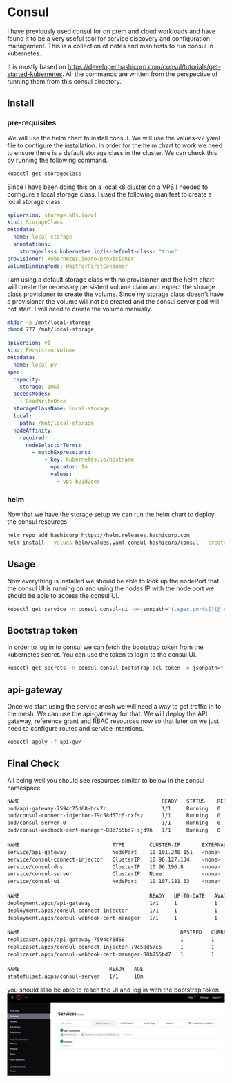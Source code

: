 # Consul

I have previously used consul for on prem and cloud workloads and have found it to be a very useful tool for service 
discovery and configuration management. This is a collection of notes and manifests to run consul in kubernetes.

It is mostly based on https://developer.hashicorp.com/consul/tutorials/get-started-kubernetes. All the commands are 
written from the perspective of running them from this consul directory.

## Install

### pre-requisites
We will use the helm chart to install consul. We will use the values-v2.yaml file to configure the installation. In order
for the helm chart to work we need to ensure there is a default storage class in the cluster. We can check this by running
the following command.

```bash
kubectl get storageclass
```

Since I have been doing this on a local k8 cluster on a VPS I needed to configure a local storage class. I used the 
following manifest to create a local storage class.

```yaml
apiVersion: storage.k8s.io/v1
kind: StorageClass
metadata:
  name: local-storage
  annotations:
    storageclass.kubernetes.io/is-default-class: "true"
provisioner: kubernetes.io/no-provisioner
volumeBindingMode: WaitForFirstConsumer
```

I am using a default storage class with no provisioner and the helm chart will create the necessary persistent
volume claim and expect the storage class provisioner to create the volume. Since my storage class doesn't have a
provisioner the volume will not be created and the consul server pod will not start. I will need to create the volume 
manually.

```bash
mkdir -p /mnt/local-storage
chmod 777 /mnt/local-storage
```

```yaml
apiVersion: v1
kind: PersistentVolume
metadata:
  name: local-pv
spec:
  capacity:
    storage: 10Gi
  accessModes:
    - ReadWriteOnce
  storageClassName: local-storage
  local:
    path: /mnt/local-storage
  nodeAffinity:
    required:
      nodeSelectorTerms:
        - matchExpressions:
            - key: kubernetes.io/hostname
              operator: In
              values:
                - vps-b21d2eed
```

### helm
Now that we have the storage setup we can run the helm chart to deploy the consul resources

```bash
helm repo add hashicorp https://helm.releases.hashicorp.com
helm install --values helm/values.yaml consul hashicorp/consul --create-namespace --namespace consul --version "1.2.0"
```

## Usage
Now everything is installed we should be able to look up the nodePort that the consul UI is running on and using the 
nodes IP with the node port we should be able to access the consul UI.

```bash
kubectl get service -n consul consul-ui -o=jsonpath='{.spec.ports[?(@.name=="https")].nodePort}{"\n"}';
```

## Bootstrap token
In order to log in to consul we can fetch the bootstrap token from the kubernetes secret. You can use the token to login 
to the consul UI.

```bash
kubectl get secrets -n consul consul-bootstrap-acl-token -o jsonpath="{.data.token}" | base64 --decode; echo
```

## api-gateway
Once we start using the service mesh we will need a way to get traffic in to the mesh. We can use the api-gateway for 
that. We will deploy the API gateway, reference grant and RBAC resources now so that later on we just need to configure
routes and service intentions.

```bash
kubectl apply -f api-gw/
```

## Final Check
All being well you should see resources similar to below in the consul namespace

```bash
NAME                                              READY   STATUS    RESTARTS   AGE
pod/api-gateway-7594c75d68-hcv7r                  1/1     Running   0          5m34s
pod/consul-connect-injector-79c58d57c6-nxfsz      1/1     Running   0          18m
pod/consul-server-0                               1/1     Running   0          18m
pod/consul-webhook-cert-manager-88b755bd7-sjd9h   1/1     Running   0          18m

NAME                              TYPE        CLUSTER-IP       EXTERNAL-IP   PORT(S)                                                                            AGE
service/api-gateway               NodePort    10.101.240.151   <none>        80:31948/TCP                                                                       5m35s
service/consul-connect-injector   ClusterIP   10.96.127.134    <none>        443/TCP                                                                            18m
service/consul-dns                ClusterIP   10.96.196.8      <none>        53/TCP,53/UDP                                                                      18m
service/consul-server             ClusterIP   None             <none>        8501/TCP,8502/TCP,8301/TCP,8301/UDP,8302/TCP,8302/UDP,8300/TCP,8600/TCP,8600/UDP   18m
service/consul-ui                 NodePort    10.107.181.53    <none>        443:31299/TCP                                                                      18m

NAME                                          READY   UP-TO-DATE   AVAILABLE   AGE
deployment.apps/api-gateway                   1/1     1            1           5m35s
deployment.apps/consul-connect-injector       1/1     1            1           18m
deployment.apps/consul-webhook-cert-manager   1/1     1            1           18m

NAME                                                    DESIRED   CURRENT   READY   AGE
replicaset.apps/api-gateway-7594c75d68                  1         1         1       5m35s
replicaset.apps/consul-connect-injector-79c58d57c6      1         1         1       18m
replicaset.apps/consul-webhook-cert-manager-88b755bd7   1         1         1       18m

NAME                             READY   AGE
statefulset.apps/consul-server   1/1     18m
```

you should also be able to reach the UI and log in with the bootstrap token.
![consul-ui](../doc-images/consul-ui-default.png)